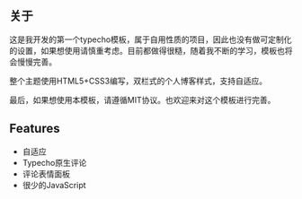 ## 关于

这是我开发的第一个typecho模板，属于自用性质的项目，因此也没有做可定制化的设置，如果想使用请慎重考虑。目前都做得很糙，随着我不断的学习，模板也将会慢慢完善。

<!--more-->

整个主题使用HTML5+CSS3编写，双栏式的个人博客样式，支持自适应。

最后，如果想使用本模板，请遵循MIT协议。也欢迎来对这个模板进行完善。

## Features

- 自适应
- Typecho原生评论
- 评论表情面板
- 很少的JavaScript
